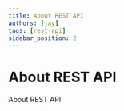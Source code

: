 ```yaml
---
title: About REST API
authors: [jay]
tags: [rest-api]
sidebar_position: 2
---
```


# About REST API

About REST API
